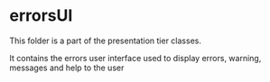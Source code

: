 # errorsUI

This folder is a part of the presentation tier classes.

It contains the errors user interface used to display errors, warning, messages and help to the user
